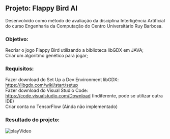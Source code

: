 ## Projeto: Flappy Bird AI
Desenvolvido como método de avaliação da disciplina Interligência Artificial do curso Engenharia da Computação do Centro Universitário Ruy Barbosa.

### Objetivo:
Recriar o jogo Flappy Bird utilizando a biblioteca libGDX em JAVA; <br />
Criar um algoritmo genético para jogar;

### Requisitos:
Fazer download do Set Up a Dev Environment libGDX: https://libgdx.com/wiki/start/setup <br />
Fazer download do Visual Studio Code: https://code.visualstudio.com/Download  (Indiferente, pode se utilizar outra IDE) <br />
Criar conta no TensorFlow (Ainda não implementado) <br />

### Resultado do projeto:
![playVideo](https://user-images.githubusercontent.com/29000780/172212649-cfa12add-6d86-4b87-a117-c7011f4c6d4d.gif)
